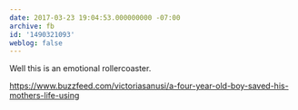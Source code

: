 ```yaml
---
date: 2017-03-23 19:04:53.000000000 -07:00
archive: fb
id: '1490321093'
weblog: false
---
```


Well this is an emotional rollercoaster. 

https://www.buzzfeed.com/victoriasanusi/a-four-year-old-boy-saved-his-mothers-life-using